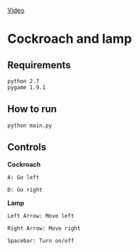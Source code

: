 [Video](https://www.youtube.com/watch?v=mOyfXagJqRs)

# Cockroach and lamp
Requirements
--------
    python 2.7
    pygame 1.9.1

How to run
----------
    python main.py
    
Controls
--------

**Cockroach** 

    A: Go left
    
    D: Go right

**Lamp**

    Left Arrow: Move left
    
    Right Arrow: Move right
    
    Spacebar: Turn on/off
